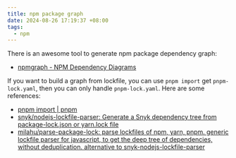 ```yaml
---
title: npm package graph
date: 2024-08-26 17:19:37 +08:00
tags:
  - npm
---
```


There is an awesome tool to generate npm package dependency graph:

- [npmgraph - NPM Dependency Diagrams](https://npmgraph.js.org/)

If you want to build a graph from lockfile, you can use `pnpm import` get `pnpm-lock.yaml`, then you can only handle `pnpm-lock.yaml`. Here are some references:

- [pnpm import | pnpm](https://pnpm.io/cli/import)
- [snyk/nodejs-lockfile-parser: Generate a Snyk dependency tree from package-lock.json or yarn.lock file](https://github.com/snyk/nodejs-lockfile-parser)
- [milahu/parse-package-lock: parse lockfiles of npm, yarn, pnpm. generic lockfile parser for javascript, to get the deep tree of dependencies, without deduplication. alternative to snyk-nodejs-lockfile-parser](https://github.com/milahu/parse-package-lock)
